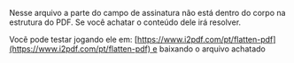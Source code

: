 Nesse arquivo a parte do campo de assinatura não está dentro do corpo na estrutura do PDF. Se você achatar o conteúdo dele irá resolver.

Você pode testar jogando ele em: [https://www.i2pdf.com/pt/flatten-pdf](https://www.i2pdf.com/pt/flatten-pdf) e baixando o arquivo achatado
